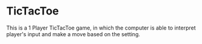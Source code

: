 # TicTacToe
This is a 1 Player TicTacToe game, in which the computer is able to interpret player's input and make a move based on the setting.
